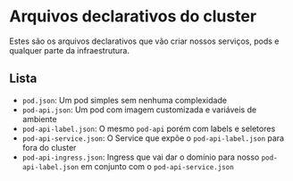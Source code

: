 # Arquivos declarativos do cluster

Estes são os arquivos declarativos que vão criar nossos serviços, pods e qualquer parte da infraestrutura.

## Lista

- `pod.json`: Um pod simples sem nenhuma complexidade
- `pod-api.json`: Um pod com imagem customizada e variáveis de ambiente
- `pod-api-label.json`: O mesmo `pod-api` porém com labels e seletores
- `pod-api-service.json`: O Service que expõe o `pod-api-label.json` para fora do cluster
- `pod-api-ingress.json`: Ingress que vai dar o domínio para nosso `pod-api-label.json` em conjunto com o `pod-api-service.json`
